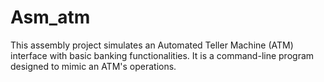 # Asm_atm
This assembly project simulates an Automated Teller Machine (ATM) interface with basic banking functionalities. It is a command-line program designed to mimic an ATM's operations.
